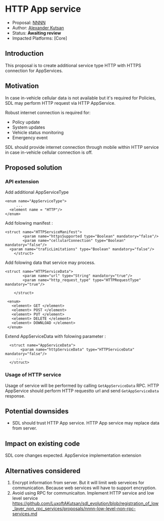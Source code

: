 # HTTP App service 

* Proposal: [NNNN](nnnn-http-app-service.md)
* Author: [Alexander Kutsan](https://github.com/LuxoftAKutsan)
* Status: **Awaiting review**
* Impacted Platforms: [Core]

## Introduction

This proposal is to create additional service type HTTP with HTTPS connection for AppServices. 

## Motivation

In case in-vehicle cellular data is not available but it's required for Policies, SDL may perform HTTP request via HTTP AppService. 

Robust internet connection is required for:
 - Policy update
 - System updates
 - Vehicle status monitoring
 - Emergency event 

SDL should provide internet connection through mobile within HTTP service in case in-vehicle cellular connection is off.

## Proposed solution

### API extension
Add additional AppServiceType 

```
<enum name="AppServiceType">
	 ...
  <element name = "HTTP"/>
</enum>
```

Add folowing manifest :

```
<struct name="HTTPServiceManifest">
		<param name="httpsSupported type="Boolean" mandatory="false"/>
		<param name="cellularConnection" type="Boolean" mandatory="false"/>
  <param name="traficLimitations" type="Boolean" mandatory="false"/>
	</struct>
```

Add folowing data that service may process.

```
<struct name="HTTPServiceData">
		<param name="url" type="String" mandatory="true"/>
		<param name="http_request_type" type="HTTPRequestType" mandatory="true"/>
		
	</struct>
 
 <enum>
   <element> GET </element>
   <element> POST </element>
   <element> PUT </element>
   <element> DELETE </element>
   <element> DOWNLOAD </element>
 </enum>
 ```
 
 Extend AppServiceData with folowing parameter : 
 
 ```
   <struct name="AppServiceData">
     	<param name="httpServiceData" type="HTTPServiceData" mandatory="false"/>
      ...
   </struct>
 ```

### Usage of HTTP service
Usage of service will be performed by  calling  `GetAppServiceData` RPC. 
HTTP AppService should perform HTTP requestto url and send `GetAppServiceData` response.


## Potential downsides
 - SDL should trust HTTP App service. HTTP App service may replace data from server.
 
## Impact on existing code
 SDL core changes expected. AppService implementation extension
 
## Alternatives considered
 1. Encrypt information from server. But it will limit web serveices for communication. Because web services will have to support encryption.
 2. Avoid using RPC for communicaiton. Implement HTTP service and low level service https://github.com/LuxoftAKutsan/sdl_evolution/blob/registration_of_low_layer_non_rpc_services/proposals/nnnn-low-level-non-rpc-services.md
 
